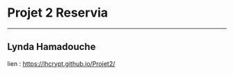 # Projet 2 Reservia
------------------------------------------------------------------
Lynda Hamadouche
------------------------------------------------------------------
lien : https://lhcrypt.github.io/Projet2/
